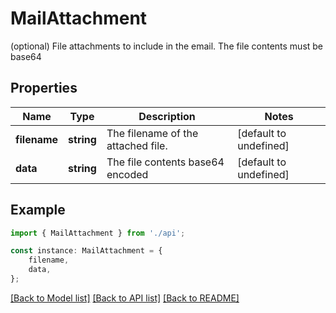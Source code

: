 # MailAttachment

(optional) File attachments to include in the email.  The file contents must be base64

## Properties

Name | Type | Description | Notes
------------ | ------------- | ------------- | -------------
**filename** | **string** | The filename of the attached file. | [default to undefined]
**data** | **string** | The file contents base64 encoded | [default to undefined]

## Example

```typescript
import { MailAttachment } from './api';

const instance: MailAttachment = {
    filename,
    data,
};
```

[[Back to Model list]](../README.md#documentation-for-models) [[Back to API list]](../README.md#documentation-for-api-endpoints) [[Back to README]](../README.md)
